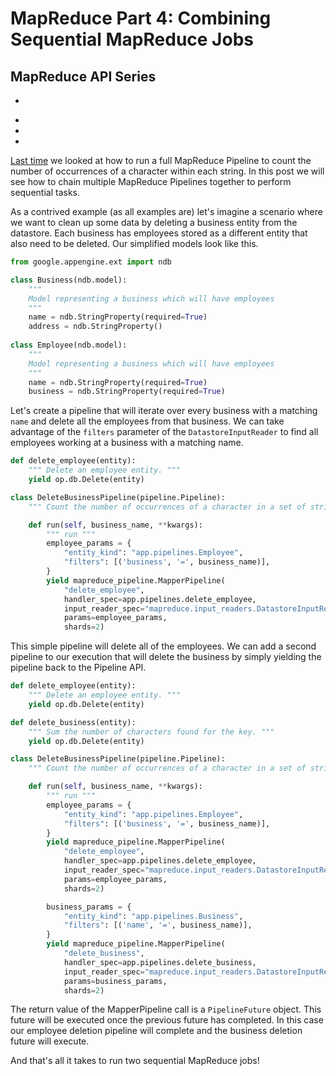 # MapReduce Part 4: Combining Sequential MapReduce Jobs

## MapReduce API Series
* 
-
-
-

[Last time](http://sookocheff.com/posts/2014-04-30-app-engine-mapreduce-api-part-3-programmatic-mapreduce-using-pipelines/) we looked at how to run a full MapReduce Pipeline to count the number of occurrences of a character within each string. In this post we will see how to chain multiple MapReduce Pipelines together to perform sequential tasks.

As a contrived example (as all examples are) let's imagine a scenario where we want to clean up some data by deleting a business entity from the datastore. Each business has employees stored as a different entity that also need to be deleted. Our simplified models look like this.

```python
from google.appengine.ext import ndb

class Business(ndb.model):
    """
    Model representing a business which will have employees
    """
    name = ndb.StringProperty(required=True)
    address = ndb.StringProperty()
    
class Employee(ndb.model):
    """
    Model representing a business which will have employees
    """
    name = ndb.StringProperty(required=True)
    business = ndb.StringProperty(required=True)    
```

Let's create a pipeline that will iterate over every business with a matching `name` and delete all the employees from that business. We can take advantage of the `filters` parameter of the `DatastoreInputReader` to find all employees working at a business with a matching name.

```python
def delete_employee(entity):
    """ Delete an employee entity. """
    yield op.db.Delete(entity)

class DeleteBusinessPipeline(pipeline.Pipeline):
    """ Count the number of occurrences of a character in a set of strings. """

    def run(self, business_name, **kwargs):
        """ run """
        employee_params = {
            "entity_kind": "app.pipelines.Employee",
            "filters": [('business', '=', business_name)],
        }
        yield mapreduce_pipeline.MapperPipeline(
            "delete_employee",
            handler_spec=app.pipelines.delete_employee,
            input_reader_spec="mapreduce.input_readers.DatastoreInputReader",
            params=employee_params,
            shards=2)
```

This simple pipeline will delete all of the employees. We can add a second pipeline to our execution that will delete the business by simply yielding the pipeline back to the Pipeline API.

```python
def delete_employee(entity):
    """ Delete an employee entity. """
    yield op.db.Delete(entity)

def delete_business(entity):
    """ Sum the number of characters found for the key. """
    yield op.db.Delete(entity)

class DeleteBusinessPipeline(pipeline.Pipeline):
    """ Count the number of occurrences of a character in a set of strings. """

    def run(self, business_name, **kwargs):
        """ run """
        employee_params = {
            "entity_kind": "app.pipelines.Employee",
            "filters": [('business', '=', business_name)],
        }
        yield mapreduce_pipeline.MapperPipeline(
            "delete_employee",
            handler_spec=app.pipelines.delete_employee,
            input_reader_spec="mapreduce.input_readers.DatastoreInputReader",
            params=employee_params,
            shards=2)

        business_params = {
            "entity_kind": "app.pipelines.Business",
            "filters": [('name', '=', business_name)],
        }
        yield mapreduce_pipeline.MapperPipeline(
            "delete_business",
            handler_spec=app.pipelines.delete_business,
            input_reader_spec="mapreduce.input_readers.DatastoreInputReader",
            params=business_params,
            shards=2)

```

The return value of the MapperPipeline call is a `PipelineFuture` object. This future will be executed once the previous future has completed. In this case our employee deletion pipeline will complete and the business deletion future will execute.

And that's all it takes to run two sequential MapReduce jobs!
